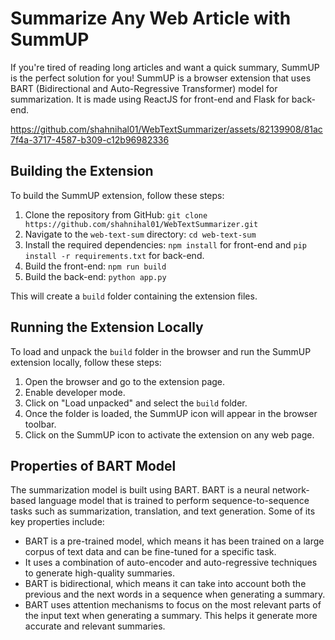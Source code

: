 # Summarize Any Web Article with SummUP

If you're tired of reading long articles and want a quick summary, SummUP is the perfect solution for you! SummUP is a browser extension that uses BART (Bidirectional and Auto-Regressive Transformer) model for summarization. It is made using ReactJS for front-end and Flask for back-end.

https://github.com/shahnihal01/WebTextSummarizer/assets/82139908/81ac7f4a-3717-4587-b309-c12b96982336

## Building the Extension

To build the SummUP extension, follow these steps:

1. Clone the repository from GitHub: `git clone https://github.com/shahnihal01/WebTextSummarizer.git`
2. Navigate to the `web-text-sum` directory: `cd web-text-sum`
3. Install the required dependencies: `npm install` for front-end and `pip install -r requirements.txt` for back-end.
4. Build the front-end: `npm run build`
5. Build the back-end: `python app.py`

This will create a `build` folder containing the extension files.

## Running the Extension Locally

To load and unpack the `build` folder in the browser and run the SummUP extension locally, follow these steps:

1. Open the browser and go to the extension page.
2. Enable developer mode.
3. Click on "Load unpacked" and select the `build` folder.
4. Once the folder is loaded, the SummUP icon will appear in the browser toolbar.
5. Click on the SummUP icon to activate the extension on any web page.

## Properties of BART Model

The summarization model is built using BART. BART is a neural network-based language model that is trained to perform sequence-to-sequence tasks such as summarization, translation, and text generation. Some of its key properties include:

- BART is a pre-trained model, which means it has been trained on a large corpus of text data and can be fine-tuned for a specific task.
- It uses a combination of auto-encoder and auto-regressive techniques to generate high-quality summaries.
- BART is bidirectional, which means it can take into account both the previous and the next words in a sequence when generating a summary.
- BART uses attention mechanisms to focus on the most relevant parts of the input text when generating a summary. This helps it generate more accurate and relevant summaries.
